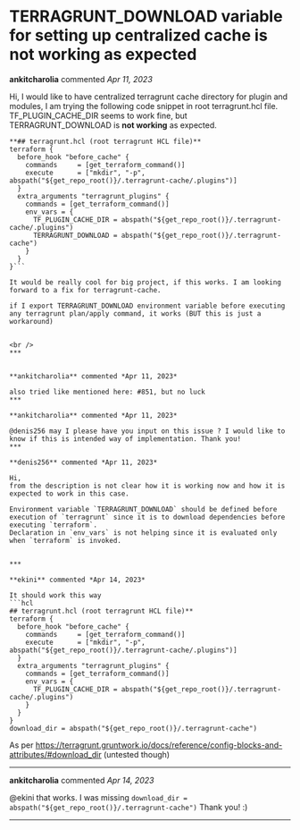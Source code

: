 # TERRAGRUNT_DOWNLOAD variable for setting up centralized cache is not working as expected

**ankitcharolia** commented *Apr 11, 2023*

Hi,
I would like to have centralized terragrunt cache directory for plugin and modules, I am trying the following code snippet in root terragrunt.hcl file. TF_PLUGIN_CACHE_DIR seems to work fine, but TERRAGRUNT_DOWNLOAD is **not working** as expected.

```
**## terragrunt.hcl (root terragrunt HCL file)**
terraform {
  before_hook "before_cache" {
    commands     = [get_terraform_command()]
    execute      = ["mkdir", "-p", abspath("${get_repo_root()}/.terragrunt-cache/.plugins")]
  }
  extra_arguments "terragrunt_plugins" {
    commands = [get_terraform_command()]
    env_vars = {
      TF_PLUGIN_CACHE_DIR = abspath("${get_repo_root()}/.terragrunt-cache/.plugins")
      TERRAGRUNT_DOWNLOAD = abspath("${get_repo_root()}/.terragrunt-cache")
    }
  }
}```

It would be really cool for big project, if this works. I am looking forward to a fix for terragrunt-cache. 

if I export TERRAGRUNT_DOWNLOAD environment variable before executing any terragrunt plan/apply command, it works (BUT this is just a workaround)


<br />
***


**ankitcharolia** commented *Apr 11, 2023*

also tried like mentioned here: #851, but no luck 
***

**ankitcharolia** commented *Apr 11, 2023*

@denis256 may I please have you input on this issue ? I would like to know if this is intended way of implementation. Thank you!
***

**denis256** commented *Apr 11, 2023*

Hi,
from the description is not clear how it is working now and how it is expected to work in this case.

Environment variable `TERRAGRUNT_DOWNLOAD` should be defined before execution of `terragrunt` since it is to download dependencies before executing `terraform`. 
Declaration in `env_vars` is not helping since it is evaluated only when `terraform` is invoked.


***

**ekini** commented *Apr 14, 2023*

It should work this way
```hcl
## terragrunt.hcl (root terragrunt HCL file)**
terraform {
  before_hook "before_cache" {
    commands     = [get_terraform_command()]
    execute      = ["mkdir", "-p", abspath("${get_repo_root()}/.terragrunt-cache/.plugins")]
  }
  extra_arguments "terragrunt_plugins" {
    commands = [get_terraform_command()]
    env_vars = {
      TF_PLUGIN_CACHE_DIR = abspath("${get_repo_root()}/.terragrunt-cache/.plugins")
    }
  }
}
download_dir = abspath("${get_repo_root()}/.terragrunt-cache")
```
As per https://terragrunt.gruntwork.io/docs/reference/config-blocks-and-attributes/#download_dir
(untested though)
***

**ankitcharolia** commented *Apr 14, 2023*

@ekini that works. I was missing `download_dir = abspath("${get_repo_root()}/.terragrunt-cache")`
Thank you! :) 
***

